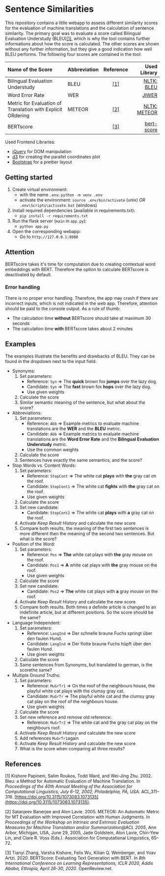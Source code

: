# Sentence Similarities

This repository contains a little webapp to assess different similarity scores for the evaluation of machine translations and the calculation of sentence similarity. The primary goal was to evaluate a score called Bilingual Evaluation Understudy (BLEU)[[1]](#1), which is why the tool contains further informations about how the score is calculated. The other scores are shown without any further information, but they give a good indication how well BLEU performs. The following four scores are contained in the tool:

| Name of the Score | Abbreviation | Reference | Used Library |
|:---|:---|:---:|---:|
| Bilingual Evaluation Understudy | BLEU | [[1]](#1) | [NLTK: BLEU](https://www.nltk.org/_modules/nltk/translate/bleu_score.html) |
| Word Error Rate | WER | | [JIWER](https://pypi.org/project/jiwer/) |
| Metric for Evaluation of Translation with Explicit ORdering | METEOR | [[2]](#2) | [NLTK: METEOR](https://www.nltk.org/_modules/nltk/translate/meteor_score.html) |
| BERTscore | | [[3]](#3) | [bert-score](https://pypi.org/project/bert-score/) |

Used Frontend Libraries:
- [jQuery](https://jquery.com) for DOM manipulation
- [d3](https://d3js.org) for creating the parallel coordinates plot
- [Bootstrap](https://getbootstrap.com) for a prettier layout


## Getting started

1. Create virtual environment:
    - with the name ```.env```: ```python -m venv .env```
    - activate the environment: ```source .env/bin/activate``` (unix) *OR* ```.env\Scripts\activate.bat``` (windows)
2. Install required dependencies (available in requirements.txt):
    - ```pip install -r requirements.txt```
3. Run the flask server (```main``` in ```app.py```):
    - ```python app.py```
4. Open the corresponding webapp:
    - Go to ```http://127.0.0.1:8080```


## Attention

BERTscore takes it's time for computation due to creating contextual word embeddings with BERT. Therefore the option to calculate BERTscore is deactivated by default.

### Error handling

There is no proper error handling. Therefore, the app may crash if there are incorrect inputs, which is not indicated in the web app. Therefore, attention should be paid to the console output. As a rule of thumb:
- The calculation time **without** BERTscore should take at maximum 30 seconds
- The calculation time **with** BERTscore takes about 2 minutes

## Examples

The examples illustrate the benefits and drawbacks of BLEU. They can be found in the dropdown next to the input field.

- Synonyms:
    1. Set parameters:
        - Reference: ```Syn``` $\Rightarrow$ The **quick** brown fox **jumps** over the lazy dog.
        - Candidate: ```Syn``` $\Rightarrow$ The **fast** brown fox **hops** over the lazy dog.
        - Use given weights
    2. Calculate the score
    3. Similar semantic meaning of the sentence, but what about the score?
- Abbreviations:
    1. Set parameters:
        - Reference: ```Abb``` $\Rightarrow$ Example metrics to evaluate machine translations are the **WER** and the **BLEU** metric.
        - Candidate: ```Abb``` $\Rightarrow$ Example metrics to evaluate machine translations are the **Word Error Rate** and the **Bilingual Evaluation Understudy** metric.
        - Use the common weights
    2. Calculate the score
    3. Sentences have exactly the same semantics, and the score?
- Stop Words vs. Content Words:
    1. Set parameters:
        - Reference: ```StopCont``` $\Rightarrow$ The white cat **plays** with **the** gray cat on the roof.
        - Candidate: ```StopCont1``` $\Rightarrow$ The white cat **fights** with **the** gray cat on the roof.
        - Use given weights
    2. Calculate the score
    3. Set new candidate:
        - Candidate: ```StopCont2``` $\Rightarrow$ The white cat **plays** with **a** gray cat on the roof.
    4. Activate *Keep Result History* and calculate the new score
    5. Compare both results, the meaning of the first two sentences is more different then the meaning of the second two sentences. But what is the score?
- Position of the Word:
    1. Set parameters:
        - Reference: ```Pos``` $\Rightarrow$ **The** white cat plays with **the** gray mouse on the roof.
        - Candidate: ```Pos1``` $\Rightarrow$ **A** white cat plays with **the** gray mouse on the roof.
        - Use given weights
    2. Calculate the score
    3. Set new candidate:
        - Candidate: ```Pos2``` $\Rightarrow$ **The** white cat plays with **a** gray mouse on the roof.
    4. Activate *Keep Result History* and calculate the new score
    5. Compare both results. Both times a definite article is changed to an indefinite article, but at different positions. So the score should be the same?
- Language Independent:
    1. Set parameters:
        - Reference: ```LangInd``` $\Rightarrow$ Der schnelle braune Fuchs springt über den faulen Hund.
        - Candidate: ```LangInd``` $\Rightarrow$ Der flotte braune Fuchs hüpft über den faulen Hund.
        - Use given weights
    2. Calculate the score
    3. Same sentences from Synonyms, but translated to german, is the scorethe same?
- Multiple Ground Truths:
    1. Set parameters:
        - Reference: ```MuGrTr1``` $\Rightarrow$ On the roof of the neighbours house, the playful white cat plays with the clumsy gray cat.
        - Candidate: ```MuGrTr``` $\Rightarrow$ The playful white cat and the clumsy gray cat play on the roof of the neighbours house.
        - Use given weights
    2. Calculate the score
    3. Set new reference and remove old reference:
        - Reference: ```MuGrTr2``` $\Rightarrow$ The white cat and the gray cat play on the neighbours roof.
    4. Activate *Keep Result History* and calculate the new score
    5. Add references ```MuGrTr1```again
    6. Activate *Keep Result History* and calculate the new score
    7. What is the score when comparing all three results?


## References

<a id="1">[1]</a>
Kishore Papineni, Salim Roukos, Todd Ward, and Wei-Jing Zhu. 2002. Bleu: a Method for Automatic Evaluation of Machine Translation. In *Proceedings of the 40th Annual Meeting of the Association for Computational Linguistics, July 6-12, 2002, Philadelphia, PA, USA*. ACL,311–318. [https://doi.org/10.3115/1073083.1073135](https://doi.org/10.3115/1073083.1073135).

<a id="2">[2]</a>
Satanjeev Banerjee and Alon Lavie. 2005. METEOR: An Automatic Metric for MT Evaluation with Improved Correlation with Human Judgments. In *Proceedings of the Workshop on Intrinsic and Extrinsic Evaluation Measures for Machine Translation and/or Summarization@ACL 2005*, Ann Arbor, Michigan, USA, June 29, 2005, Jade Goldstein, Alon Lavie, Chin-Yew Lin, and Clare R. Voss (Eds.). Association for Computational Linguistics, 65–72.

<a id="3">[3]</a>
Tianyi Zhang, Varsha Kishore, Felix Wu, Kilian Q. Weinberger, and Yoav Artzi. 2020. BERTScore: Evaluating Text Generation with BERT. In *8th International Conference on Learning Representations, ICLR 2020, Addis Ababa, Ethiopia, April 26-30, 2020*. OpenReview.net.
